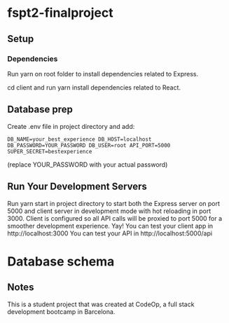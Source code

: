 # fspt2-finalproject

## Setup

### Dependencies

Run yarn on root folder to install dependencies related to Express.

cd client and run yarn install dependencies related to React.

## Database prep

Create .env file in project directory and add:

`DB_NAME=your_best_experience DB_HOST=localhost DB_PASSWORD=YOUR_PASSWORD DB_USER=root API_PORT=5000 SUPER_SECRET=bestexperience`

(replace YOUR_PASSWORD with your actual password)

## Run Your Development Servers

Run yarn start in project directory to start both the Express server on port 5000 and client server in development mode with hot reloading in port 3000.
Client is configured so all API calls will be proxied to port 5000 for a smoother development experience. Yay!
You can test your client app in http://localhost:3000
You can test your API in http://localhost:5000/api

# Database schema

## Notes

This is a student project that was created at CodeOp, a full stack development bootcamp in Barcelona.
